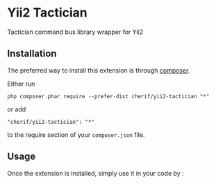 Yii2 Tactician
==============
Tactician command bus library wrapper for Yii2

Installation
------------

The preferred way to install this extension is through [composer](http://getcomposer.org/download/).

Either run

```
php composer.phar require --prefer-dist cherif/yii2-tactician "*"
```

or add

```
"cherif/yii2-tactician": "*"
```

to the require section of your `composer.json` file.


Usage
-----

Once the extension is installed, simply use it in your code by  :

```php
```